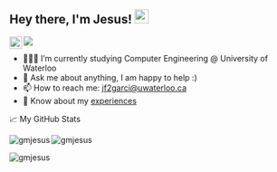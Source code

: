## Hey there, I'm Jesus! <img src="https://media.giphy.com/media/hvRJCLFzcasrR4ia7z/giphy.gif" width="25px">
<a href="https://www.linkedin.com/in/jesus-garciam/">
  <img align="left" alt="Jesus' LinkedIn" width="22px" src="https://raw.githubusercontent.com/peterthehan/peterthehan/master/assets/linkedin.svg" />
</a>

![](https://visitor-badge.glitch.me/badge?page_id=gmjesus.gmjesus)
  
- 👨🏽‍💻 I’m currently studying Computer Engineering @ University of Waterloo
- 💬 Ask me about anything, I am happy to help :)
- 📫 How to reach me: jf2garci@uwaterloo.ca
- 📄 Know about my [experiences](https://jesusgarciamoreno.net/work)

📈 My GitHub Stats
  
<p><img align="left" src="https://github-readme-stats.vercel.app/api/top-langs?username=gmjesus&show_icons=true&locale=en&layout=compact&theme=gotham" alt="gmjesus" /></p>
<p><img align="center" src="https://github-readme-stats.vercel.app/api?username=gmjesus&show_icons=true&locale=en&theme=gotham" alt="gmjesus" /></p>
<p><img align="center" src="https://github-readme-streak-stats.herokuapp.com/?user=gmjesus&theme=gotham" alt="gmjesus" /></p>
